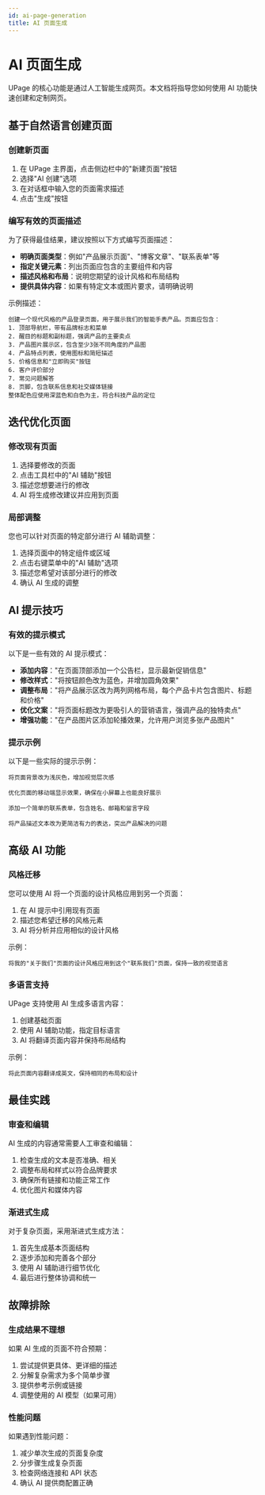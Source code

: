 ```yaml
---
id: ai-page-generation
title: AI 页面生成
---
```


# AI 页面生成

UPage 的核心功能是通过人工智能生成网页。本文档将指导您如何使用 AI 功能快速创建和定制网页。

## 基于自然语言创建页面

### 创建新页面

1. 在 UPage 主界面，点击侧边栏中的"新建页面"按钮
2. 选择"AI 创建"选项
3. 在对话框中输入您的页面需求描述
4. 点击"生成"按钮

### 编写有效的页面描述

为了获得最佳结果，建议按照以下方式编写页面描述：

- **明确页面类型**：例如"产品展示页面"、"博客文章"、"联系表单"等
- **指定关键元素**：列出页面应包含的主要组件和内容
- **描述风格和布局**：说明您期望的设计风格和布局结构
- **提供具体内容**：如果有特定文本或图片要求，请明确说明

示例描述：

```
创建一个现代风格的产品登录页面，用于展示我们的智能手表产品。页面应包含：
1. 顶部导航栏，带有品牌标志和菜单
2. 醒目的标题和副标题，强调产品的主要卖点
3. 产品图片展示区，包含至少3张不同角度的产品图
4. 产品特点列表，使用图标和简短描述
5. 价格信息和"立即购买"按钮
6. 客户评价部分
7. 常见问题解答
8. 页脚，包含联系信息和社交媒体链接
整体配色应使用深蓝色和白色为主，符合科技产品的定位
```

## 迭代优化页面

### 修改现有页面

1. 选择要修改的页面
2. 点击工具栏中的"AI 辅助"按钮
3. 描述您想要进行的修改
4. AI 将生成修改建议并应用到页面

### 局部调整

您也可以针对页面的特定部分进行 AI 辅助调整：

1. 选择页面中的特定组件或区域
2. 点击右键菜单中的"AI 辅助"选项
3. 描述您希望对该部分进行的修改
4. 确认 AI 生成的调整

## AI 提示技巧

### 有效的提示模式

以下是一些有效的 AI 提示模式：

- **添加内容**："在页面顶部添加一个公告栏，显示最新促销信息"
- **修改样式**："将按钮颜色改为蓝色，并增加圆角效果"
- **调整布局**："将产品展示区改为两列网格布局，每个产品卡片包含图片、标题和价格"
- **优化文案**："将页面标题改为更吸引人的营销语言，强调产品的独特卖点"
- **增强功能**："在产品图片区添加轮播效果，允许用户浏览多张产品图片"

### 提示示例

以下是一些实际的提示示例：

```
将页面背景改为浅灰色，增加视觉层次感
```

```
优化页面的移动端显示效果，确保在小屏幕上也能良好展示
```

```
添加一个简单的联系表单，包含姓名、邮箱和留言字段
```

```
将产品描述文本改为更简洁有力的表达，突出产品解决的问题
```

## 高级 AI 功能

### 风格迁移

您可以使用 AI 将一个页面的设计风格应用到另一个页面：

1. 在 AI 提示中引用现有页面
2. 描述您希望迁移的风格元素
3. AI 将分析并应用相似的设计风格

示例：
```
将我的"关于我们"页面的设计风格应用到这个"联系我们"页面，保持一致的视觉语言
```

### 多语言支持

UPage 支持使用 AI 生成多语言内容：

1. 创建基础页面
2. 使用 AI 辅助功能，指定目标语言
3. AI 将翻译页面内容并保持布局结构

示例：
```
将此页面内容翻译成英文，保持相同的布局和设计
```

## 最佳实践

### 审查和编辑

AI 生成的内容通常需要人工审查和编辑：

1. 检查生成的文本是否准确、相关
2. 调整布局和样式以符合品牌要求
3. 确保所有链接和功能正常工作
4. 优化图片和媒体内容

### 渐进式生成

对于复杂页面，采用渐进式生成方法：

1. 首先生成基本页面结构
2. 逐步添加和完善各个部分
3. 使用 AI 辅助进行细节优化
4. 最后进行整体协调和统一

## 故障排除

### 生成结果不理想

如果 AI 生成的页面不符合预期：

1. 尝试提供更具体、更详细的描述
2. 分解复杂需求为多个简单步骤
3. 提供参考示例或链接
4. 调整使用的 AI 模型（如果可用）

### 性能问题

如果遇到性能问题：

1. 减少单次生成的页面复杂度
2. 分步骤生成复杂页面
3. 检查网络连接和 API 状态
4. 确认 AI 提供商配置正确
